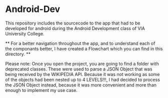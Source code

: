 # Android-Dev
This repository includes the sourcecode to the app that had to be developed for android during the Android Development class of VIA University College.

** For a better navigation throughout the app, and to understand each of the componants better, I have created a Flowchart which you can find in this directory. **

Please note:
Once you open the project, you are going to find a folder with deprecated classes. These were used to parse a JSON Object that was being received by the WIKIPEDIA API. Because it was not working as some of the objects had been nested up to 4 LEVELS!!!, I had decided to process the JSON Object instead, because it was more convenient and more than enough to implement my use case.
